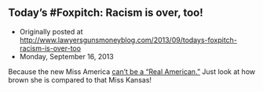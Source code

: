 ## Today’s #Foxpitch: Racism is over, too!

 * Originally posted at http://www.lawyersgunsmoneyblog.com/2013/09/todays-foxpitch-racism-is-over-too
 * Monday, September 16, 2013

Because the new Miss America [can’t be a “Real American.”](http://www.rawstory.com/rs/2013/09/16/fox-news-host-new-miss-america-nina-davuluri-doesnt-represent-american-values/) Just look at how brown she is compared to that Miss Kansas!